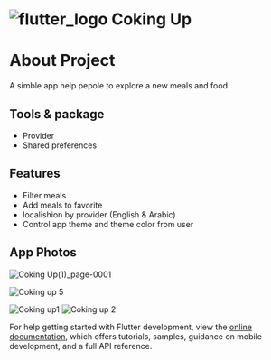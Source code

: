 # ![flutter_logo](https://user-images.githubusercontent.com/100343047/192093208-59b423e0-0afb-4895-a7d5-97b2a4638f92.png) Coking Up

# About Project

A simble app help pepole to explore a new meals and food

## Tools & package
- Provider
- Shared preferences

## Features
- Filter meals 
- Add meals to favorite
- localishion by provider (English & Arabic)
- Control app theme and theme color from user 

## App Photos

![Coking Up(1)_page-0001](https://user-images.githubusercontent.com/100343047/198028913-0bf6b388-4a37-43fb-a55a-c67cff0172af.jpg)


![Coking up 5](https://user-images.githubusercontent.com/100343047/192095268-9548595b-c442-4400-a61c-6167b1af0f6f.jpg)

![Coking up1](https://user-images.githubusercontent.com/100343047/192095277-38b1548c-c3f6-4326-bf8e-498d4ce49b82.jpg)
![Coking up 2](https://user-images.githubusercontent.com/100343047/192095282-d8ac82aa-e55f-425e-aa5a-6f5398148c1b.jpg)

For help getting started with Flutter development, view the
[online documentation](https://docs.flutter.dev/), which offers tutorials,
samples, guidance on mobile development, and a full API reference.
